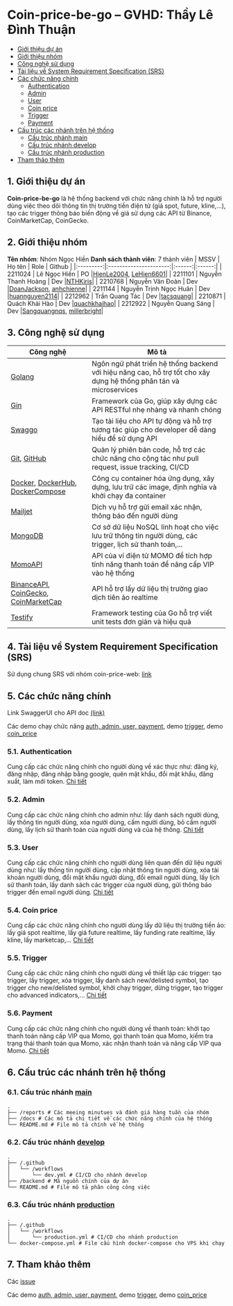 # **Coin-price-be-go – GVHD: Thầy Lê Đình Thuận**
- [Giới thiệu dự án](#1-giới-thiệu-dự-án)
- [Giới thiệu nhóm](#2-giới-thiệu-nhóm)
- [Công nghệ sử dụng](#3-công-nghệ-sử-dụng)
- [Tài liệu về System Requirement Specification (SRS)](#4-tài-liệu-về-system-requirement-specification-srs)
- [Các chức năng chính](#5-các-chức-năng-chính-api-doc)
    - [Authentication](#51-authentication)
    - [Admin](#52-admin)
    - [User](#53-user)
    - [Coin price](#54-coin-price)
    - [Trigger](#55-trigger)
    - [Payment](#56-payment)
- [Cấu trúc các nhánh trên hệ thống](#6-cấu-trúc-các-nhánh-trên-hệ-thống)
    - [Cấu trúc nhánh main](#61-cấu-trúc-nhánh-main)
    - [Cấu trúc nhánh develop](#62-cấu-trúc-nhánh-develop)
    - [Cấu trúc nhánh production](#63-cấu-trúc-nhánh-production)
- [Tham thảo thêm](#7-tham-khảo-thêm)
## **1. Giới thiệu dự án**
**Coin-price-be-go** là hệ thống backend với chức năng chính là hỗ trợ người dùng việc theo dõi thông tin thị trường tiền điện tử (giá spot, future, kline,...), tạo các trigger thông báo biến động về giá sử dụng các API từ Binance, CoinMarketCap, CoinGecko.
## **2. Giới thiệu nhóm**
**Tên nhóm**: Nhóm Ngọc Hiền
**Danh sách thành viên**: 7 thành viên
|    MSSV   |         Họ tên         |  Role  | Github |
|:---------:|:----------------------:|:------:|:------:|
|  2211024  |      Lê Ngọc Hiền      | PO     |[HienLe2004](https://github.com/HienLe2004), [LeHien6601](https://github.com/LeHien6601)|
|  2211101  |   Nguyễn Thanh Hoàng   | Dev    |[NTHKiris](https://github.com/NTHKiris)|
|  2210768  |    Nguyễn Văn Đoàn     | Dev    |[DoanJackson](https://github.com/DoanJackson), [anhchienne](https://github.com/anhchienne)|
|  2211144  | Nguyễn Trịnh Ngọc Huân | Dev    |[huannguyen2114](https://github.com/huannguyen2114)|
|  2212962  |     Trần Quang Tác     | Dev    |[tacsquang](https://github.com/tacsquang)|
|  2210871  |     Quách Khải Hào     | Dev    |[quachkhaihao](https://github.com/quachkhaihao)|
|  2212922  |    Nguyễn Quang Sáng   | Dev    |[Sangquangnqs](https://github.com/Sangquangnqs), [millerbright](https://github.com/millerbright)|

## **3. Công nghệ sử dụng**
| Công nghệ | Mô tả |
|-------------|----------|
|[Golang](https://go.dev/)|Ngôn ngữ phát triển hệ thống backend với hiệu năng cao, hỗ trợ tốt cho xây dựng hệ thống phân tán và microservices|
|[Gin](https://gin-gonic.com/)|Framework của Go, giúp xây dựng các API RESTful nhẹ nhàng và nhanh chóng|
|[Swaggo](https://github.com/swaggo/swag)|Tạo tài liệu cho API tự động và hỗ trợ tương tác giúp cho developer dễ dàng hiểu để sử dụng API|
|[Git](https://git-scm.com/), [GitHub](https://github.com/)|Quản lý phiên bản code, hỗ trợ các chức năng cho cộng tác như pull request, issue tracking, CI/CD|
|[Docker](https://www.docker.com/), [DockerHub](https://hub.docker.com/), [DockerCompose](https://docs.docker.com/compose/)|Công cụ container hóa ứng dụng, xây dựng, lưu trữ các image, định nghĩa và khởi chạy đa container|
|[Mailjet](https://www.mailjet.com/)|Dịch vụ hỗ trợ gửi email xác nhận, thông báo đến người dùng|
|[MongoDB](https://www.mongodb.com/)|Cơ sở dữ liệu NoSQL linh hoạt cho việc lưu trữ thông tin người dùng, các trigger, lịch sử thanh toán,...|
|[MomoAPI](https://developers.momo.vn/v2/#/)|API của ví điện tử MOMO để tích hợp tính năng thanh toán để nâng cấp VIP vào hệ thống|
|[BinanceAPI](https://www.binance.com/en/binance-api), [CoinGecko](https://www.coingecko.com/en/api), [CoinMarketCap](https://coinmarketcap.com/api/)|API hỗ trợ lấy dữ liệu thị trường giao dịch tiên ảo realtime|
|[Testify](https://github.com/stretchr/testify)|Framework testing của Go hỗ trợ viết unit tests đơn giản và hiệu quả|
## **4. Tài liệu về System Requirement Specification (SRS)**
Sử dụng chung SRS với nhóm coin-price-web: [link](https://github.com/dath-241/coin-price-web/blob/main/Documents/System%20Requirement%20Specification/Crypto_Market_SRS.pdf)
## **5. Các chức năng chính** 
Link SwaggerUI cho API doc [(link)](https://a1-price.thuanle.me/docs/index.html)

Các demo chạy chức năng [auth, admin, user, payment](https://drive.google.com/drive/u/0/folders/1K-4gh6WLLL45MHfxtsAJNu-4GHYpwoAY), demo [trigger](https://github.com/dath-241/coin-price-be-go/issues/4), demo [coin_price](https://documenter.getpostman.com/view/40206908/2sAYBaAVZH)
### **5.1. Authentication**
Cung cấp các chức năng chính cho người dùng về xác thực như: đăng ký, đăng nhập, đăng nhập bằng google, quên mật khẩu, đổi mật khẩu, đăng xuất, làm mới token.
[Chi tiết](https://github.com/dath-241/coin-price-be-go/blob/main/docs/auth_admin_user_payment.md#i-hi%E1%BB%87n-th%E1%BB%B1c-api-v%E1%BB%81-x%C3%A1c-th%E1%BB%B1c-authentication)
### **5.2. Admin**
Cung cấp các chức năng chính cho admin như: lấy danh sách người dùng, lấy thông tin người dùng, xóa người dùng, cấm người dùng, bỏ cấm người dùng, lấy lịch sử thanh toán của người dùng và của hệ thống.
[Chi tiết](https://github.com/dath-241/coin-price-be-go/blob/main/docs/auth_admin_user_payment.md#ii-hi%E1%BB%87n-th%E1%BB%B1c-api-v%E1%BB%81-admin-management)
### **5.3. User**
Cung cấp các chức năng chính cho người dùng liên quan đến dữ liệu người dùng như: lấy thống tin người dùng, cập nhật thông tin người dùng, xóa tài khoản người dùng, đổi mật khẩu người dùng, đổi email người dùng, lấy lịch sử thanh toán, lấy danh sách các trigger của người dùng, gửi thông báo trigger đến email người dùng.
[Chi tiết](https://github.com/dath-241/coin-price-be-go/blob/main/docs/auth_admin_user_payment.md#iii-hi%E1%BB%87n-th%E1%BB%B1c-api-v%E1%BB%81-user-management)
### **5.4. Coin price**
Cung cấp các chức năng chính cho người dùng lấy dữ liệu thị trường tiền ảo: lấy giá spot realtime, lấy giá future realtime, lấy funding rate realtime, lấy kline, lấy marketcap,...
[Chi tiết](https://github.com/dath-241/coin-price-be-go/blob/main/docs/coin_price.md)
### **5.5. Trigger**
Cung cấp các chức năng chính cho người dùng về thiết lập các trigger: tạo trigger, lấy trigger, xóa trigger, lấy danh sách new/delisted symbol, tạo trigger cho new/delisted symbol, khởi chạy trigger, dừng trigger, tạo trigger cho advanced indicators,...
[Chi tiết](https://github.com/dath-241/coin-price-be-go/blob/main/docs/trigger.md)
### **5.6. Payment**
Cung cấp các chức năng chính cho người dùng về thanh toán: khởi tạo thanh toán nâng cấp VIP qua Momo, gọi thanh toán qua Momo, kiểm tra trạng thái thanh toán qua Momo, xác nhận thanh toán và nâng cấp VIP qua Momo.
[Chi tiết](https://github.com/dath-241/coin-price-be-go/blob/main/docs/auth_admin_user_payment.md#iv-hi%E1%BB%87n-th%E1%BB%B1c-api-v%E1%BB%81-payment)
## **6. Cấu trúc các nhánh trên hệ thống**
### **6.1. Cấu trúc nhánh** [main](https://github.com/dath-241/coin-price-be-go/tree/main)
```plaintext
.
├── /reports # Các meeing minutues và đánh giá hàng tuần của nhóm
├── /docs # Các mô tả chi tiết về các chức năng chính của hệ thống
└── README.md # File mô tả chính về hệ thống
```
### **6.2. Cấu trúc nhánh** [develop](https://github.com/dath-241/coin-price-be-go/tree/develop)
```plaintext
.
├── /.github
│   └── /workflows 
│       └── dev.yml # CI/CD cho nhánh develop
├── /backend # Mã nguồn chính của dự án
└── README.md # File mô tả phân công công việc
```
### **6.3. Cấu trúc nhánh** [production](https://github.com/dath-241/coin-price-be-go/tree/production)
```plaintext
.
├── /.github
│   └── /workflows 
│       └── production.yml # CI/CD cho nhánh production
└── docker-compose.yml # File cấu hình docker-compose cho VPS khi chạy 
```


## **7. Tham khảo thêm**
Các [issue](https://github.com/dath-241/coin-price-be-go/issues)

Các demo [auth, admin, user, payment](https://drive.google.com/drive/u/0/folders/1K-4gh6WLLL45MHfxtsAJNu-4GHYpwoAY), demo [trigger](https://github.com/dath-241/coin-price-be-go/issues/4), demo [coin_price](https://documenter.getpostman.com/view/40206908/2sAYBaAVZH)

